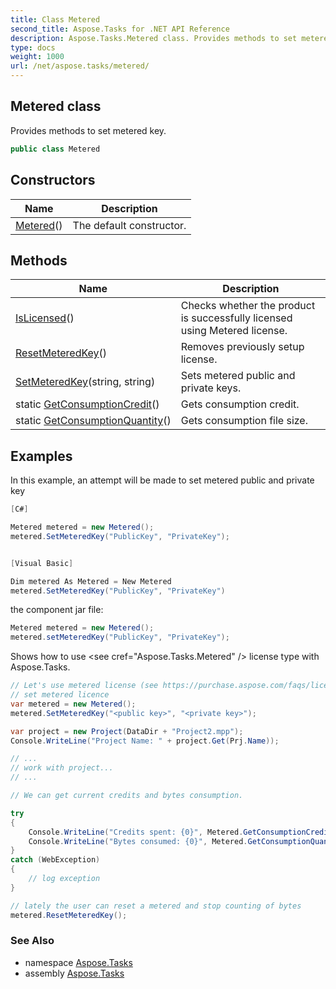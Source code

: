 ```yaml
---
title: Class Metered
second_title: Aspose.Tasks for .NET API Reference
description: Aspose.Tasks.Metered class. Provides methods to set metered key
type: docs
weight: 1000
url: /net/aspose.tasks/metered/
---
```

## Metered class

Provides methods to set metered key.

```csharp
public class Metered
```

## Constructors

| Name | Description |
| --- | --- |
| [Metered](metered/)() | The default constructor. |

## Methods

| Name | Description |
| --- | --- |
| [IsLicensed](../../aspose.tasks/metered/islicensed/)() | Checks whether the product is successfully licensed using Metered license. |
| [ResetMeteredKey](../../aspose.tasks/metered/resetmeteredkey/)() | Removes previously setup license. |
| [SetMeteredKey](../../aspose.tasks/metered/setmeteredkey/)(string, string) | Sets metered public and private keys. |
| static [GetConsumptionCredit](../../aspose.tasks/metered/getconsumptioncredit/)() | Gets consumption credit. |
| static [GetConsumptionQuantity](../../aspose.tasks/metered/getconsumptionquantity/)() | Gets consumption file size. |

## Examples

In this example, an attempt will be made to set metered public and private key

```csharp
[C#]

Metered metered = new Metered();
metered.SetMeteredKey("PublicKey", "PrivateKey");


[Visual Basic]

Dim metered As Metered = New Metered
metered.SetMeteredKey("PublicKey", "PrivateKey")
```

the component jar file:

```csharp
Metered metered = new Metered();
metered.setMeteredKey("PublicKey", "PrivateKey");
```

Shows how to use &lt;see cref="Aspose.Tasks.Metered" /&gt; license type with Aspose.Tasks.

```csharp
// Let's use metered license (see https://purchase.aspose.com/faqs/licensing/metered)
// set metered licence
var metered = new Metered();
metered.SetMeteredKey("<public key>", "<private key>");

var project = new Project(DataDir + "Project2.mpp");
Console.WriteLine("Project Name: " + project.Get(Prj.Name));

// ...
// work with project...
// ...

// We can get current credits and bytes consumption.

try
{
    Console.WriteLine("Credits spent: {0}", Metered.GetConsumptionCredit());
    Console.WriteLine("Bytes consumed: {0}", Metered.GetConsumptionQuantity());
}
catch (WebException)
{
    // log exception
}

// lately the user can reset a metered and stop counting of bytes
metered.ResetMeteredKey();
```

### See Also

* namespace [Aspose.Tasks](../../aspose.tasks/)
* assembly [Aspose.Tasks](../../)


